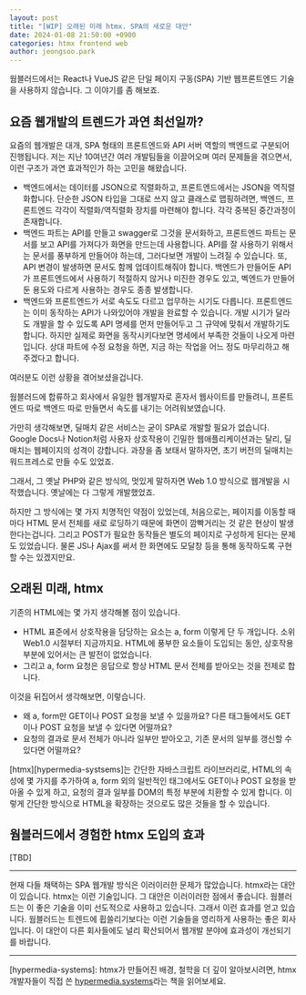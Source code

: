 ```yaml
---
layout: post
title: "[WIP] 오래된 미래 htmx. SPA의 새로운 대안"
date: 2024-01-08 21:50:00 +0900
categories: htmx frontend web
author: jeongsoo.park
---
```

웜블러드에서는 React나 VueJS 같은 단일 페이지 구동(SPA) 기반 웹프론트엔드 기술을 사용하지 않습니다. 그 이야기를 좀 해보죠.

## 요즘 웹개발의 트렌드가 과연 최선일까?

요즘의 웹개발은 대개, SPA 형태의 프론트엔드와 API 서버 역할의 백엔드로 구분되어 진행됩니다. 저는 지난 10여년간 여러 개발팀들을 이끌어오며 여러 문제들을 겪으면서, 이런 구조가 과연 효과적인가 하는 고민을 해왔습니다.

* 백엔드에서는 데이터를 JSON으로 직렬화하고, 프론트엔드에서는 JSON을 역직렬화합니다. 단순한 JSON 타입을 그대로 쓰지 않고 클래스로 맵핑하려면, 백엔드, 프론트엔드 각각이 직렬화/역직렬화 장치를 마련해야 합니다. 각각 중복된 중간과정이 존재합니다.
* 백엔드 파트는 API를 만들고 swagger로 그것을 문서화하고, 프론트엔드 파트는 문서를 보고 API를 가져다가 화면을 만드는데 사용합니다. API를 잘 사용하기 위해서는 문서를 풍부하게 만들어야 하는데, 그러다보면 개발이 느려질 수 있습니다. 또, API 변경이 발생하면 문서도 함께 업데이트해줘야 합니다. 백엔드가 만들어둔 API가 프론트엔드에서 사용하기 적절하지 않거나 미진한 경우도 있고, 벡엔드가 만들어둔 용도와 다르게 사용하는 경우도 종종 발생합니다.
* 백엔드와 프론트엔드가 서로 속도도 다르고 업무하는 시기도 다릅니다. 프론트엔드는 이미 동작하는 API가 나와있어야 개발을 완료할 수 있습니다. 개발 시기가 달라도 개발을 할 수 있도록 API 명세를 먼저 만들어두고 그 규약에 맞춰서 개발하기도 합니다. 하지만 실제로 화면을 동작시키다보면 명세에서 부족한 것들이 나오게 마련입니다. 상대 파트에 수정 요청을 하면, 지금 하는 작업을 어느 정도 마무리하고 해주겠다고 합니다.

여러분도 이런 상황을 겪어보셨을겁니다.

웜블러드에 합류하고 회사에서 유일한 웹개발자로 혼자서 웹사이트를 만들려니, 프론트엔드 따로 백엔드 따로 만들면서 속도를 내기는 어려워보였습니다.

가만히 생각해보면, 딜매치 같은 서비스는 굳이 SPA로 개발할 필요가 없습니다. Google Docs나 Notion처럼 사용자 상호작용이 긴밀한 웹애플리케이션과는 달리, 딜매치는 웹페이지의 성격이 강합니다. 과장을 좀 보태서 말하자면, 초기 버전의 딜매치는 워드프레스로 만들 수도 있었죠.

그래서, 그 옛날 PHP와 같은 방식의, 멋있게 말하자면 Web 1.0 방식으로 웹개발을 시작했습니다. 옛날에는 다 그렇게 개발했었죠.

하지만 그 방식에는 몇 가지 치명적인 약점이 있었는데, 처음으로는, 페이지를 이동할 때마다 HTML 문서 전체를 새로 로딩하기 때문에 화면이 깜빡거리는 것 같은 현상이 발생한다는겁니다. 그리고 POST가 필요한 동작들은 별도의 페이지로 구성하게 된다는 문제도 있었습니다. 물론 JS나 Ajax를 써서 한 화면에도 모달창 등을 통해 동작하도록 구현할 수는 있겠지만요.


## 오래된 미래, htmx

기존의 HTML에는 몇 가지 생각해볼 점이 있습니다.

* HTML 표준에서 상호작용을 담당하는 요소는 a, form 이렇게 단 두 개입니다. 소위 Web1.0 시절부터 지금까지요. HTML에 풍부한 요소들이 도입되는 동안, 상호작용 부분에 있어서는 큰 발전이 없었습니다.
* 그리고 a, form 요청은 응답으로 항상 HTML 문서 전체를 받아오는 것을 전제로 합니다.

이것을 뒤집어서 생각해보면, 이렇습니다.

* 왜 a, form만 GET이나 POST 요청을 보낼 수 있을까요? 다른 태그들에서도 GET이나 POST 요청을 보낼 수 있다면 어떨까요?
* 요청의 결과로 문서 전체가 아니라 일부만 받아오고, 기존 문서의 일부를 갱신할 수 있다면 어떨까요?

[htmx][hypermedia-systsems]는 간단한 자바스크립트 라이브러리로, HTML의 속성에 몇 가지를 추가하여 a, form 외의 일반적인 태그에서도 GET이나 POST 요청을 받아올 수 있게 하고, 요청의 결과 일부를 DOM의 특정 부분에 치환할 수 있게 합니다. 이렇게 간단한 방식으로 HTML을 확장하는 것으로도 많은 것들을 할 수 있습니다.





## 웜블러드에서 경험한 htmx 도입의 효과



[TBD]

----

현재 다들 채택하는 SPA 웹개발 방식은 이러이러한 문제가 많았습니다.
htmx라는 대안이 있습니다. htmx는 이런 기술입니다. 그 대안은 이러이러한 점에서 좋습니다.
웜블러드는 이 좋은 기술을 이미 선도적으로 사용하고 있습니다. 그래서 이런 효과를 얻고 있습니다. 웜블러드는 트렌드에 휩쓸리기보다는 이런 기술들을 영리하게 사용하는 좋은 회사입니다.
이 대안이 다른 회사들에도 널리 확산되어서 웹개발 분야에 효과성이 개선되기를 바랍니다.

----

[hypermedia-systems]: htmx가 만들어진 배경, 철학을 더 깊이 알아보시려면, htmx 개발자들이 직접 쓴 [hypermedia.systems](https://hypermedia.systems/)라는 책을 읽어보세요.
